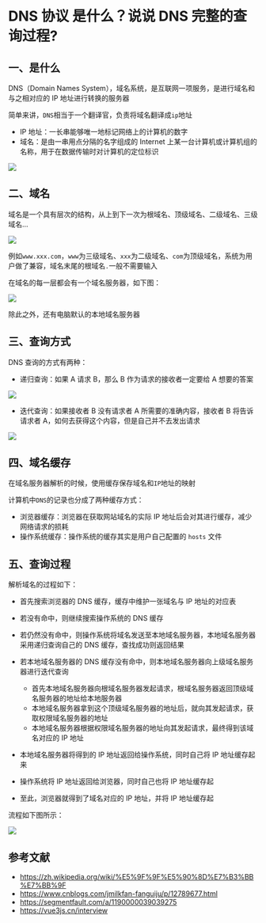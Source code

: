 # DNS 协议 是什么？说说 DNS 完整的查询过程?

## 一、是什么

DNS（Domain Names System），域名系统，是互联网一项服务，是进行域名和与之相对应的 IP 地址进行转换的服务器

简单来讲，`DNS`相当于一个翻译官，负责将域名翻译成`ip`地址

- IP 地址：一长串能够唯一地标记网络上的计算机的数字
- 域名：是由一串用点分隔的名字组成的 Internet 上某一台计算机或计算机组的名称，用于在数据传输时对计算机的定位标识

![](../../image/interview-http-31.png)

## 二、域名

域名是一个具有层次的结构，从上到下一次为根域名、顶级域名、二级域名、三级域名...

![](../../image/interview-http-32.png)

例如`www.xxx.com`，`www`为三级域名、`xxx`为二级域名、`com`为顶级域名，系统为用户做了兼容，域名末尾的根域名`.`一般不需要输入

在域名的每一层都会有一个域名服务器，如下图：

![](../../image/interview-http-33.png)

除此之外，还有电脑默认的本地域名服务器

## 三、查询方式

DNS 查询的方式有两种：

- 递归查询：如果 A 请求 B，那么 B 作为请求的接收者一定要给 A 想要的答案

![](../../image/interview-http-34.png)

- 迭代查询：如果接收者 B 没有请求者 A 所需要的准确内容，接收者 B 将告诉请求者 A，如何去获得这个内容，但是自己并不去发出请求

![](../../image/interview-http-35.png)

## 四、域名缓存

在域名服务器解析的时候，使用缓存保存域名和`IP`地址的映射

计算机中`DNS`的记录也分成了两种缓存方式：

- 浏览器缓存：浏览器在获取网站域名的实际 IP 地址后会对其进行缓存，减少网络请求的损耗
- 操作系统缓存：操作系统的缓存其实是用户自己配置的 `hosts` 文件

## 五、查询过程

解析域名的过程如下：

- 首先搜索浏览器的 DNS 缓存，缓存中维护一张域名与 IP 地址的对应表
- 若没有命中，则继续搜索操作系统的 DNS 缓存
- 若仍然没有命中，则操作系统将域名发送至本地域名服务器，本地域名服务器采用递归查询自己的 DNS 缓存，查找成功则返回结果
- 若本地域名服务器的 DNS 缓存没有命中，则本地域名服务器向上级域名服务器进行迭代查询

  - 首先本地域名服务器向根域名服务器发起请求，根域名服务器返回顶级域名服务器的地址给本地服务器
  - 本地域名服务器拿到这个顶级域名服务器的地址后，就向其发起请求，获取权限域名服务器的地址
  - 本地域名服务器根据权限域名服务器的地址向其发起请求，最终得到该域名对应的 IP 地址

- 本地域名服务器将得到的 IP 地址返回给操作系统，同时自己将 IP 地址缓存起来

- 操作系统将 IP 地址返回给浏览器，同时自己也将 IP 地址缓存起

- 至此，浏览器就得到了域名对应的 IP 地址，并将 IP 地址缓存起

流程如下图所示：

![](../../image/interview-http-36.png)

## 参考文献

- https://zh.wikipedia.org/wiki/%E5%9F%9F%E5%90%8D%E7%B3%BB%E7%BB%9F
- https://www.cnblogs.com/jmilkfan-fanguiju/p/12789677.html
- https://segmentfault.com/a/1190000039039275
- https://vue3js.cn/interview
